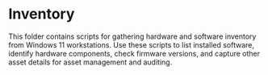 # Inventory

This folder contains scripts for gathering hardware and software inventory from Windows 11 workstations. Use these scripts to list installed software, identify hardware components, check firmware versions, and capture other asset details for asset management and auditing.

